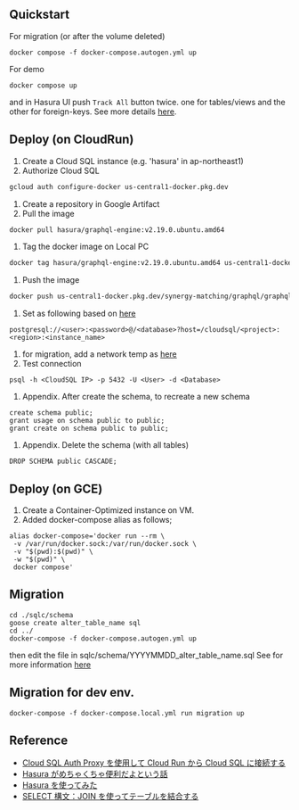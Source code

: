 ## Quickstart

For migration (or after the volume deleted)

```
docker compose -f docker-compose.autogen.yml up
```

For demo

```
docker compose up
```

and in Hasura UI push `Track All` button twice. one for tables/views and the other for foreign-keys. See more details [here](https://hasura.io/docs/latest/schema/postgres/using-existing-database/).

## Deploy (on CloudRun)

1.  Create a Cloud SQL instance (e.g. 'hasura' in ap-northeast1)
1.  Authorize Cloud SQL

```bash
gcloud auth configure-docker us-central1-docker.pkg.dev
```

1.  Create a repository in Google Artifact
1.  Pull the image

```bash
docker pull hasura/graphql-engine:v2.19.0.ubuntu.amd64
```

1.  Tag the docker image on Local PC

```bash
docker tag hasura/graphql-engine:v2.19.0.ubuntu.amd64 us-central1-docker.pkg.dev/synergy-matching/graphql/graphql-engine
```

1.  Push the image

```bash
docker push us-central1-docker.pkg.dev/synergy-matching/graphql/graphql-engine
```

1.  Set as following based on [here](https://github.com/hasura/graphql-engine/issues/2673#issuecomment-545182529)

```
postgresql://<user>:<password>@/<database>?host=/cloudsql/<project>:<region>:<instance_name>
```

1.  for migration, add a network temp as [here](https://cloud.google.com/sql/docs/postgres/configure-ip)
2.  Test connection

```
psql -h <CloudSQL IP> -p 5432 -U <User> -d <Database>
```

1.  Appendix. After create the schema, to recreate a new schema

```
create schema public;
grant usage on schema public to public;
grant create on schema public to public;
```

1. Appendix. Delete the schema (with all tables)

```
DROP SCHEMA public CASCADE;
```

## Deploy (on GCE)

1.  Create a Container-Optimized instance on VM.
2.  Added docker-compose alias as follows;

```
alias docker-compose='docker run --rm \
 -v /var/run/docker.sock:/var/run/docker.sock \
 -v "$(pwd):$(pwd)" \
 -w "$(pwd)" \
 docker compose'
```

## Migration

```
cd ./sqlc/schema
goose create alter_table_name sql
cd ../
docker-compose -f docker-compose.autogen.yml up
```

then edit the file in sqlc/schema/YYYYMMDD_alter_table_name.sql
See for more information [here](https://github.com/pressly/goose)

## Migration for dev env.

```
docker-compose -f docker-compose.local.yml run migration up
```

## Reference

- [Cloud SQL Auth Proxy を使用して Cloud Run から Cloud SQL に接続する](https://blog.g-gen.co.jp/entry/from-cloudrun-to-cloud-sql-with-auth-proxy)
- [Hasura がめちゃくちゃ便利だよという話](https://qiita.com/maaz118/items/9e198ea91ad8fc624491)
- [Hasura を使ってみた](https://qiita.com/kyamamoto9120/items/e0f3f15dac9ff532e202)
- [SELECT 構文：JOIN を使ってテーブルを結合する](https://rfs.jp/sb/sql/s03/03_3.html)
